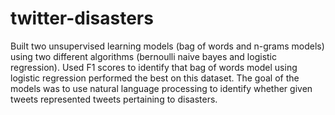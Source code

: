 # twitter-disasters
Built two unsupervised learning models (bag of words and n-grams models) using two different algorithms (bernoulli naive bayes and logistic regression). Used F1 scores to identify that bag of words model using logistic regression performed the best on this dataset. The goal of the models was to use natural language processing to identify whether given tweets represented tweets pertaining to disasters.

